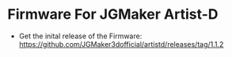 # Firmware For JGMaker Artist-D
* Get the inital release of the Firmware: https://github.com/JGMaker3dofficial/artistd/releases/tag/1.1.2
